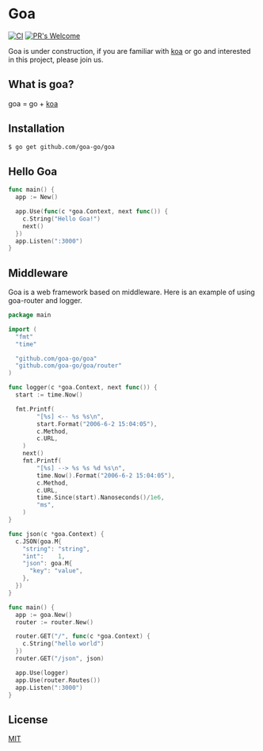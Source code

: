 # Goa

[![CI](https://img.shields.io/travis/goa-go/goa.svg?style=flat)](https://travis-ci.org/goa-go/goa)
[![PR's Welcome](https://img.shields.io/badge/PRs-welcome-brightgreen.svg?style=flat)](https://github.com/goa-go/goa/pull/new)

Goa is under construction, if you are familiar with [koa](https://github.com/koajs/koa) or go and interested in this project, please join us.

## What is goa?
goa = go + [koa](https://github.com/koajs/koa)

## Installation

```bash
$ go get github.com/goa-go/goa
```

##  Hello Goa

```go
func main() {
  app := New()

  app.Use(func(c *goa.Context, next func()) {
    c.String("Hello Goa!")
    next()
  })
  app.Listen(":3000")
}
```

## Middleware

Goa is a web framework based on middleware. Here is an example of using goa-router and logger.
```go
package main

import (
  "fmt"
  "time"

  "github.com/goa-go/goa"
  "github.com/goa-go/goa/router"
)

func logger(c *goa.Context, next func()) {
  start := time.Now()

  fmt.Printf(
		"[%s] <-- %s %s\n",
		start.Format("2006-6-2 15:04:05"),
		c.Method,
		c.URL,
	)
	next()
	fmt.Printf(
		"[%s] --> %s %s %d %s\n",
		time.Now().Format("2006-6-2 15:04:05"),
		c.Method,
		c.URL,
		time.Since(start).Nanoseconds()/1e6,
		"ms",
	)
}

func json(c *goa.Context) {
  c.JSON(goa.M{
    "string": "string",
    "int":    1,
    "json": goa.M{
      "key": "value",
    },
  })
}

func main() {
  app := goa.New()
  router := router.New()

  router.GET("/", func(c *goa.Context) {
    c.String("hello world")
  })
  router.GET("/json", json)

  app.Use(logger)
  app.Use(router.Routes())
  app.Listen(":3000")
}
```

## License

[MIT](https://github.com/goa-go/goa/blob/master/LICENSE)

